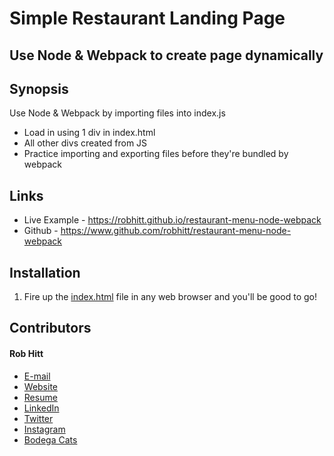 # Simple Restaurant Landing Page
## Use Node & Webpack to create page dynamically

## Synopsis
Use Node & Webpack by importing files into index.js
* Load in using 1 div in index.html
* All other divs created from JS
* Practice importing and exporting files before they're bundled by webpack

## Links

* Live Example - https://robhitt.github.io/restaurant-menu-node-webpack
* Github - https://www.github.com/robhitt/restaurant-menu-node-webpack

## Installation

1. Fire up the [index.html](https://robhitt.github.io/restaurant-menu-node-webpack/) file in any web browser and you'll be good to go!

## Contributors

#### Rob Hitt
* [E-mail](mailto:robhitt@gmail.com)
* [Website](https://www.robhitt.com/)
* [Resume](http://www.robhitt.com/resume)
* [LinkedIn](http://www.linkedin.com/in/robhitt)
* [Twitter](http://www.twitter.com/robhitt)
* [Instagram](http://www.instagram.com/robhitt)
* [Bodega Cats](http://www.instagram.com/bodegacatsofinstagram)